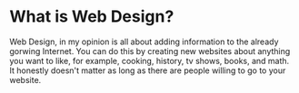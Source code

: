 # What is Web Design?
Web Design, in my opinion is all about adding information to the already gorwing Internet. You can do this by creating new websites about anything you want to like, for example, cooking, history, tv shows, books, and math. It honestly doesn't matter as long as there are people willing to go to your website.
